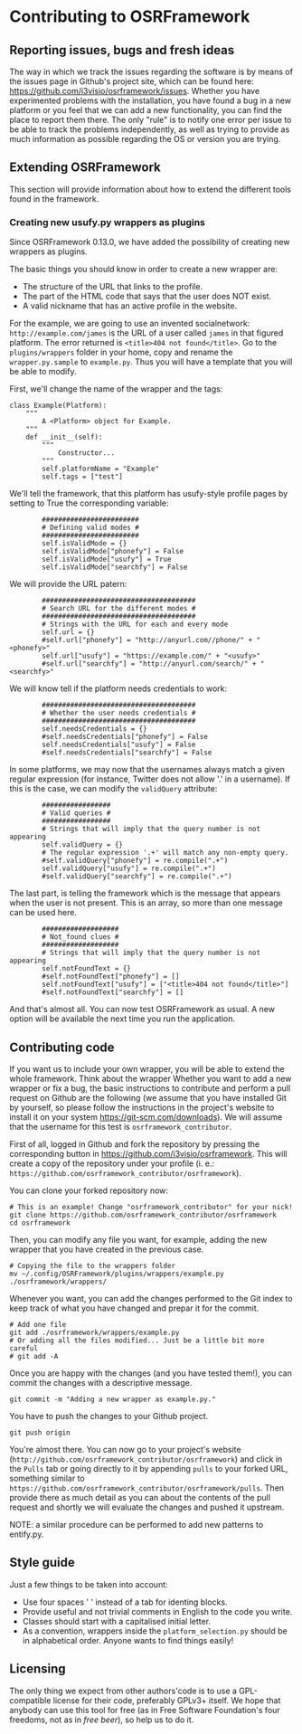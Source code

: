 Contributing to OSRFramework
============================

Reporting issues, bugs and fresh ideas
--------------------------------------

The way in which we track the issues regarding the software is by means of the
issues page in Github's project site, which can be found here:
<https://github.com/i3visio/osrframework/issues>. Whether you have experimented
problems with the installation, you have found a bug in a new platform or you
feel that we can add a new functionality, you can find the place to report them
there. The only "rule" is to notify one error per issue to be able to track the
problems independently, as well as trying to provide as much information as
possible regarding the OS or version you are trying.

Extending OSRFramework
----------------------

This section will provide information about how to extend the different tools
found in the framework.

### Creating new usufy.py wrappers as plugins

Since OSRFramework 0.13.0, we have added the possibility of creating new
wrappers as plugins.

The basic things you should know in order to create a new wrapper are:
* The structure of the URL that links to the profile.
* The part of the HTML code that says that the user does NOT exist.
* A valid nickname that has an active profile in the website.

For the example, we are going to use an invented socialnetwork:
`http://example.com/james` is the URL of a user called `james` in that figured
platform. The error returned is `<title>404 not found</title>`. Go to the
`plugins/wrappers` folder in your home, copy and rename the `wrapper.py.sample`
to `example.py`. Thus you will have a template that you will be able to modify.

First, we'll change the name of the wrapper and the tags:
```
class Example(Platform):
    """
        A <Platform> object for Example.
    """
    def __init__(self):
        """
            Constructor...
        """
        self.platformName = "Example"
        self.tags = ["test"]
```

We'll tell the framework, that this platform has usufy-style profile pages by
setting to True the corresponding variable:
```
        ########################
        # Defining valid modes #
        ########################
        self.isValidMode = {}        
        self.isValidMode["phonefy"] = False
        self.isValidMode["usufy"] = True
        self.isValidMode["searchfy"] = False   
```

We will provide the URL patern:
```
        ######################################
        # Search URL for the different modes #
        ######################################
        # Strings with the URL for each and every mode
        self.url = {}        
        #self.url["phonefy"] = "http://anyurl.com//phone/" + "<phonefy>"
        self.url["usufy"] = "https://example.com/" + "<usufy>"       
        #self.url["searchfy"] = "http://anyurl.com/search/" + "<searchfy>"  
```

We will know tell if the platform needs credentials to work:
```
        ######################################
        # Whether the user needs credentials #
        ######################################
        self.needsCredentials = {}        
        #self.needsCredentials["phonefy"] = False
        self.needsCredentials["usufy"] = False
        #self.needsCredentials["searchfy"] = False
```

In some platforms, we may now that the usernames always match a given regular
expression (for instance, Twitter does not allow '.' in a username). If this is
the case, we can modify the `validQuery` attribute:
```
        #################
        # Valid queries #
        #################
        # Strings that will imply that the query number is not appearing
        self.validQuery = {}
        # The regular expression '.+' will match any non-empty query.
        #self.validQuery["phonefy"] = re.compile(".+")
        self.validQuery["usufy"] = re.compile(".+")   
        #self.validQuery["searchfy"] = re.compile(".+")
```

The last part, is telling the framework which is the message that appears when
the user is not present. This is an array, so more than one message can be used
here.
```
        ###################
        # Not_found clues #
        ###################
        # Strings that will imply that the query number is not appearing
        self.notFoundText = {}
        #self.notFoundText["phonefy"] = []
        self.notFoundText["usufy"] = ["<title>404 not found</title>"]
        #self.notFoundText["searchfy"] = []  
```

And that's almost all. You can now test OSRFramework as usual. A new option will
 be available the next time you run the application.

Contributing code
-----------------

If you want us to include your own wrapper, you will be able to extend the whole
framework. Think about the wrapper Whether you want to add a new wrapper or fix
a bug, the basic instructions to contribute and perform a pull request on Github
are the following (we assume that you have installed Git by yourself, so please
follow the instructions in the project's website to install it on your system
<https://git-scm.com/downloads>). We will assume that the username for this test
is `osrframework_contributor`.

First of all, logged in Github and fork the repository by pressing the
corresponding button in <https://github.com/i3visio/osrframework>. This will
create a copy of the repository under your profile (i. e.:
`https://github.com/osrframework_contributor/osrframework`).

You can clone your forked repository now:
```
# This is an example! Change "osrframework_contributor" for your nick!
git clone https://github.com/osrframework_contributor/osrframework
cd osrframework
```

Then, you can modify any file you want, for example, adding the new wrapper
that you have created in the previous case.
```
# Copying the file to the wrappers folder
mv ~/.config/OSRFramework/plugins/wrappers/example.py ./osrframework/wrappers/
```

Whenever you want, you can add the changes performed to the Git index to keep
track of what you have changed and prepar it for the commit.
```
# Add one file
git add ./osrframework/wrappers/example.py
# Or adding all the files modified... Just be a little bit more careful
# git add -A
```

Once you are happy with the changes (and you have tested them!), you can commit
the changes with a descriptive message.
```
git commit -m "Adding a new wrapper as example.py."
```

You have to push the changes to your Github project.
```
git push origin
```

You're almost there. You can now go to your project's website
(`http://github.com/osrframework_contributor/osrframework`) and click in the
`Pulls` tab or going directly to it by appending `pulls` to your forked URL,
something similar to
`https://github.com/osrframework_contributor/osrframework/pulls`. Then provide
there as much detail as you can about the contents of the pull request and
shortly we will evaluate the changes and pushed it upstream.

NOTE: a similar procedure can be performed to add new patterns to entify.py.

Style guide
-----------

Just a few things to be taken into account:
* Use four spaces '    ' instead of a tab for identing blocks.
* Provide useful and not trivial comments in English to the code you write.
* Classes should start with a capitalised initial letter.
* As a convention, wrappers inside the `platform_selection.py` should be in
alphabetical order. Anyone wants to find things easily!

Licensing
---------

The only thing we expect from other authors'code is to use a GPL-compatible
license for their code, preferably GPLv3+ itself. We hope that anybody can use
this tool for free (as in Free Software Foundation's four freedoms, not as in
*free beer*), so help us to do it.
